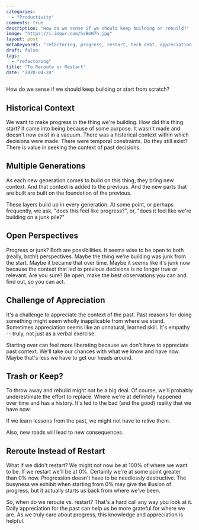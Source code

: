 ```yaml
---
categories:
  - "Productivity"
comments: true
description: "How do we sense if we should keep building or rebuild?"
image: "https://i.imgur.com/hsBmH7h.jpg"
layout: post
metaKeywords: "refactoring, progress, restart, tech debt, appreciation, context, choices"
draft: false
tags:
  - "refactoring"
title: "To Reroute or Restart"
date: "2020-04-24"
---
```


How do we sense if we should keep building or start from scratch?

<!--more-->

## Historical Context

We want to make progress in the thing we're building. How did this thing start? It came into being because of some purpose. It wasn't made and doesn't now exist in a vacuum.  There was a historical context within which decisions were made.  There were temporal constraints. Do they still exist? There is value in seeking the context of past decisions.

## Multiple Generations

As each new generation comes to build on this thing, they bring new context.  And that context is added to the previous.  And the new parts that are built are built on the foundation of the previous.

These layers build up in every generation.  At some point, or perhaps frequently, we ask, "does this feel like progress?", or, "does it feel like we're building on a junk pile?"

## Open Perspectives

Progress or junk?  Both are possibilities. It seems wise to be open to both (really, both!) perspectives. Maybe the thing we're building was junk from the start.  Maybe it became that over time.  Maybe it seems like it's junk now because the context that led to previous decisions is no longer true or relevant.  Are you sure?  Be open, make the best observations you can and find out, so you can act.

## Challenge of Appreciation

It's a challenge to appreciate the context of the past.  Past reasons for doing something might seem wholly inapplicable from where we stand. Sometimes appreciation seems like an unnatural, learned skill. It's empathy -- truly, not just as a verbal exercise.

Starting over can feel more liberating because we don't have to appreciate past context. We'll take our chances with what we know and have now. Maybe that's less we have to get our heads around.

## Trash or Keep?

To throw away and rebuild might not be a big deal. Of course, we'll probably underestimate the effort to replace.  Where we're at definitely happened over time and has a history.  It's led to the bad (and the good) reality that we have now.

If we learn lessons from the past, we might not have to relive them. 

Also, new roads will lead to new consequences.

## Reroute Instead of Restart

What if we didn't restart?  We might not now be at 100% of where we want to be.  If we restart we'll be at 0%.  Certainly we're at some point greater than 0% now. Progression doesn't have to be needlessly destructive. The busyness we exhibit when starting from 0% may give the illusion of progress, but it actually starts us back from where we've been.

So, when do we reroute vs. restart? That's a hard call any way you look at it. Daily appreciation for the past can help us be more grateful for where we are. As we truly care about progress, this knowledge and appreciation is helpful.
